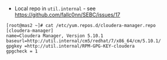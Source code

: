 * Local repo in `util.internal` - see https://github.com/fallc0nn/SEBC/issues/17

```
[root@mas2 ~]# cat /etc/yum.repos.d/cloudera-manager.repo 
[cloudera-manager]
name=Cloudera Manager, Version 5.10.1
baseurl=http://util.internal/cm5/redhat/7/x86_64/cm/5.10.1/
gpgkey =http://util.internal/RPM-GPG-KEY-cloudera
gpgcheck = 1
```
